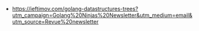 

- https://ieftimov.com/golang-datastructures-trees?utm_campaign=Golang%20Ninjas%20Newsletter&utm_medium=email&utm_source=Revue%20newsletter
